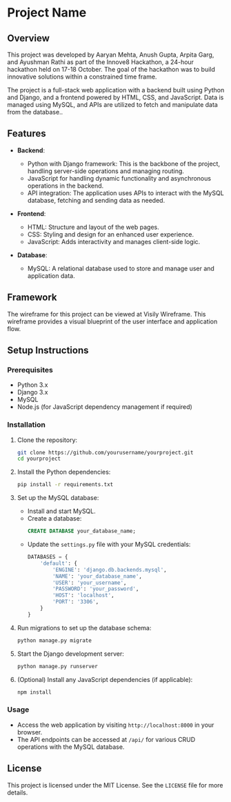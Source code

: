 

# Project Name

## Overview
This project was developed by Aaryan Mehta, Anush Gupta, Arpita Garg, and Ayushman Rathi as part of the Innove8 Hackathon, a 24-hour hackathon held on 17-18 October. The goal of the hackathon was to build innovative solutions within a constrained time frame.

The project is a full-stack web application with a backend built using Python and Django, and a frontend powered by HTML, CSS, and JavaScript. Data is managed using MySQL, and APIs are utilized to fetch and manipulate data from the database..

## Features
- **Backend**: 
  - Python with Django framework: This is the backbone of the project, handling server-side operations and managing routing.
  - JavaScript for handling dynamic functionality and asynchronous operations in the backend.
  - API integration: The application uses APIs to interact with the MySQL database, fetching and sending data as needed.

- **Frontend**:
  - HTML: Structure and layout of the web pages.
  - CSS: Styling and design for an enhanced user experience.
  - JavaScript: Adds interactivity and manages client-side logic.

- **Database**:
  - MySQL: A relational database used to store and manage user and application data.

## Framework
The wireframe for this project can be viewed at Visily Wireframe. This wireframe provides a visual blueprint of the user interface and application flow.

## Setup Instructions

### Prerequisites
- Python 3.x
- Django 3.x
- MySQL
- Node.js (for JavaScript dependency management if required)

### Installation

1. Clone the repository:
    ```bash
    git clone https://github.com/yourusername/yourproject.git
    cd yourproject
    ```

2. Install the Python dependencies:
    ```bash
    pip install -r requirements.txt
    ```

3. Set up the MySQL database:
    - Install and start MySQL.
    - Create a database:
      ```sql
      CREATE DATABASE your_database_name;
      ```
    - Update the `settings.py` file with your MySQL credentials:
      ```python
      DATABASES = {
          'default': {
              'ENGINE': 'django.db.backends.mysql',
              'NAME': 'your_database_name',
              'USER': 'your_username',
              'PASSWORD': 'your_password',
              'HOST': 'localhost',
              'PORT': '3306',
          }
      }
      ```

4. Run migrations to set up the database schema:
    ```bash
    python manage.py migrate
    ```

5. Start the Django development server:
    ```bash
    python manage.py runserver
    ```

6. (Optional) Install any JavaScript dependencies (if applicable):
    ```bash
    npm install
    ```

### Usage
- Access the web application by visiting `http://localhost:8000` in your browser.
- The API endpoints can be accessed at `/api/` for various CRUD operations with the MySQL database.

## License
This project is licensed under the MIT License. See the `LICENSE` file for more details.
